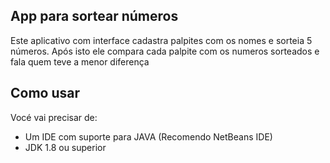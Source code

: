 ## App para sortear números
Este aplicativo com interface cadastra palpites com os nomes e sorteia 5 números. Após isto ele compara cada palpite com os numeros sorteados e fala quem teve a menor diferença

## Como usar
Vocé vai precisar de:
- Um IDE com suporte para JAVA (Recomendo NetBeans IDE)
- JDK 1.8 ou superior
